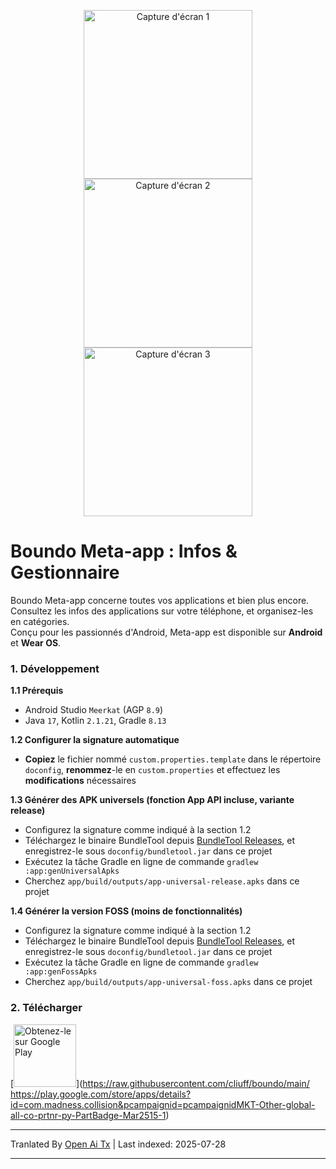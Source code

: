 <p align="center">
  <img src="https://raw.githubusercontent.com/cliuff/boundo/main/doconfig/markdown/shot1.png" width="270" alt="Capture d'écran 1">
  <img src="https://raw.githubusercontent.com/cliuff/boundo/main/doconfig/markdown/shot2.png" width="270" alt="Capture d'écran 2">
  <img src="https://raw.githubusercontent.com/cliuff/boundo/main/doconfig/markdown/shot3.png" width="270" alt="Capture d'écran 3">
</p>

# Boundo Meta-app : Infos & Gestionnaire

Boundo Meta-app concerne toutes vos applications et bien plus encore.  
Consultez les infos des applications sur votre téléphone, et organisez-les en catégories.  
Conçu pour les passionnés d'Android, Meta-app est disponible sur **Android** et **Wear OS**.

### 1. Développement
**1.1 Prérequis**
- Android Studio `Meerkat` (AGP `8.9`)
- Java `17`, Kotlin `2.1.21`, Gradle `8.13`

**1.2 Configurer la signature automatique**
- **Copiez** le fichier nommé `custom.properties.template` dans le répertoire `doconfig`,
  **renommez**-le en `custom.properties` et effectuez les **modifications** nécessaires

**1.3 Générer des APK universels (fonction App API incluse, variante release)**
- Configurez la signature comme indiqué à la section 1.2
- Téléchargez le binaire BundleTool depuis [BundleTool Releases](https://github.com/google/bundletool/releases),
  et enregistrez-le sous `doconfig/bundletool.jar` dans ce projet
- Exécutez la tâche Gradle en ligne de commande `gradlew :app:genUniversalApks`
- Cherchez `app/build/outputs/app-universal-release.apks` dans ce projet

**1.4 Générer la version FOSS (moins de fonctionnalités)**
- Configurez la signature comme indiqué à la section 1.2
- Téléchargez le binaire BundleTool depuis [BundleTool Releases](https://github.com/google/bundletool/releases),
  et enregistrez-le sous `doconfig/bundletool.jar` dans ce projet
- Exécutez la tâche Gradle en ligne de commande `gradlew :app:genFossApks`
- Cherchez `app/build/outputs/app-universal-foss.apks` dans ce projet

### 2. Télécharger
[<img alt='Obtenez-le sur Google Play' src='https://play.google.com/intl/en_us/badges/static/images/badges/en_badge_web_generic.png' height='100'/>](https://raw.githubusercontent.com/cliuff/boundo/main/
https://play.google.com/store/apps/details?id=com.madness.collision&pcampaignid=pcampaignidMKT-Other-global-all-co-prtnr-py-PartBadge-Mar2515-1)


---

Tranlated By [Open Ai Tx](https://github.com/OpenAiTx/OpenAiTx) | Last indexed: 2025-07-28

---